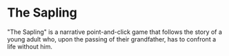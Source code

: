 # The Sapling
"The Sapling" is a narrative point-and-click game that follows the story of a young adult who, upon the passing of their grandfather, has to confront a life without him.